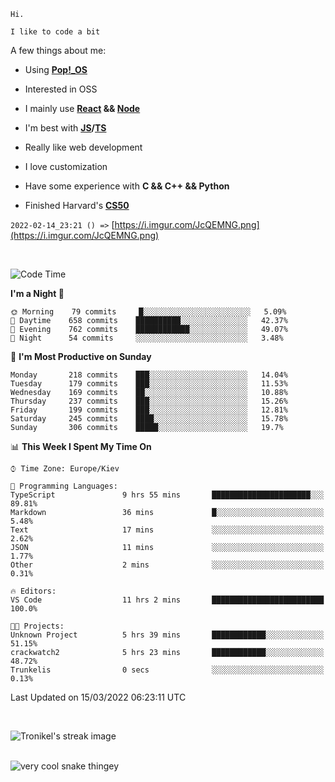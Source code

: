 ```
Hi.

I like to code a bit
```

A few things about me:

-   Using **[Pop!\_OS](https://pop.system76.com/)**

-   Interested in OSS

-   I mainly use **[React](https://reactjs.org/) && [Node](https://nodejs.org/en/)**

-   I'm best with **[JS](https://www.javascript.com/)/[TS](https://www.typescriptlang.org/)**

-   Really like web development

-   I love customization

-   Have some experience with **C && C++ && Python**

-   Finished Harvard's **[CS50](https://cs50.harvard.edu)**

`2022-02-14_23:21 () =>` [https://i.imgur.com/JcQEMNG.png](https://i.imgur.com/JcQEMNG.png)

<br>

<!--START_SECTION:waka-->
![Code Time](http://img.shields.io/badge/Code%20Time-424%20hrs%208%20mins-blue)

**I'm a Night 🦉** 

```text
🌞 Morning    79 commits     █░░░░░░░░░░░░░░░░░░░░░░░░   5.09% 
🌆 Daytime    658 commits    ██████████░░░░░░░░░░░░░░░   42.37% 
🌃 Evening    762 commits    ████████████░░░░░░░░░░░░░   49.07% 
🌙 Night      54 commits     ░░░░░░░░░░░░░░░░░░░░░░░░░   3.48%

```
📅 **I'm Most Productive on Sunday** 

```text
Monday       218 commits    ███░░░░░░░░░░░░░░░░░░░░░░   14.04% 
Tuesday      179 commits    ███░░░░░░░░░░░░░░░░░░░░░░   11.53% 
Wednesday    169 commits    ██░░░░░░░░░░░░░░░░░░░░░░░   10.88% 
Thursday     237 commits    ███░░░░░░░░░░░░░░░░░░░░░░   15.26% 
Friday       199 commits    ███░░░░░░░░░░░░░░░░░░░░░░   12.81% 
Saturday     245 commits    ████░░░░░░░░░░░░░░░░░░░░░   15.78% 
Sunday       306 commits    █████░░░░░░░░░░░░░░░░░░░░   19.7%

```


📊 **This Week I Spent My Time On** 

```text
⌚︎ Time Zone: Europe/Kiev

💬 Programming Languages: 
TypeScript               9 hrs 55 mins       ██████████████████████░░░   89.81% 
Markdown                 36 mins             █░░░░░░░░░░░░░░░░░░░░░░░░   5.48% 
Text                     17 mins             ░░░░░░░░░░░░░░░░░░░░░░░░░   2.62% 
JSON                     11 mins             ░░░░░░░░░░░░░░░░░░░░░░░░░   1.77% 
Other                    2 mins              ░░░░░░░░░░░░░░░░░░░░░░░░░   0.31%

🔥 Editors: 
VS Code                  11 hrs 2 mins       █████████████████████████   100.0%

🐱‍💻 Projects: 
Unknown Project          5 hrs 39 mins       ████████████░░░░░░░░░░░░░   51.15% 
crackwatch2              5 hrs 23 mins       ████████████░░░░░░░░░░░░░   48.72% 
Trunkelis                0 secs              ░░░░░░░░░░░░░░░░░░░░░░░░░   0.13%

```


 Last Updated on 15/03/2022 06:23:11 UTC
<!--END_SECTION:waka-->

<br>

<p><img align="center" src="https://github-readme-streak-stats.herokuapp.com/?user=Trunkelis&theme=dark" alt="Tronikel's streak image" /></p>

<br>

<img title="" src="https://raw.githubusercontent.com/Trunkelis/Trunkelis/output/github-contribution-grid-snake.svg" alt="very cool snake thingey" data-align="left">
